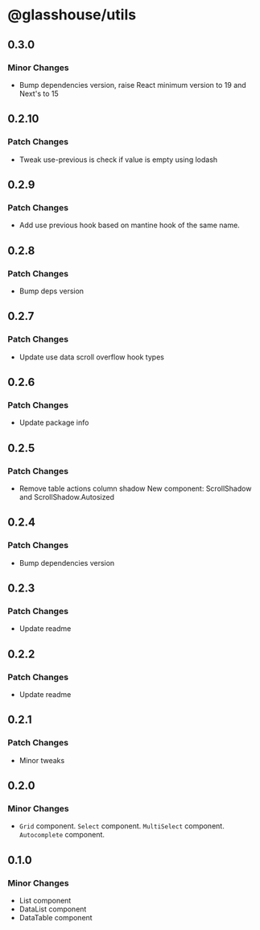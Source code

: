 # @glasshouse/utils

## 0.3.0

### Minor Changes

- Bump dependencies version, raise React minimum version to 19 and Next's to 15

## 0.2.10

### Patch Changes

- Tweak use-previous is check if value is empty using lodash

## 0.2.9

### Patch Changes

- Add use previous hook based on mantine hook of the same name.

## 0.2.8

### Patch Changes

- Bump deps version

## 0.2.7

### Patch Changes

- Update use data scroll overflow hook types

## 0.2.6

### Patch Changes

- Update package info

## 0.2.5

### Patch Changes

- Remove table actions column shadow
  New component: ScrollShadow and ScrollShadow.Autosized

## 0.2.4

### Patch Changes

- Bump dependencies version

## 0.2.3

### Patch Changes

- Update readme

## 0.2.2

### Patch Changes

- Update readme

## 0.2.1

### Patch Changes

- Minor tweaks

## 0.2.0

### Minor Changes

- `Grid` component.
  `Select` component.
  `MultiSelect` component.
  `Autocomplete` component.

## 0.1.0

### Minor Changes

- List component
- DataList component
- DataTable component
